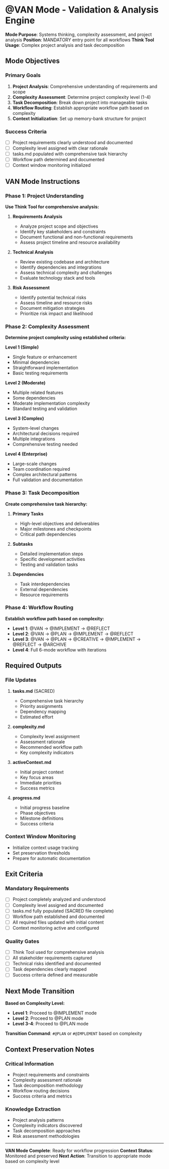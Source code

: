 # @VAN Mode - Validation & Analysis Engine

**Mode Purpose**: Systems thinking, complexity assessment, and project analysis
**Position**: MANDATORY entry point for all workflows
**Think Tool Usage**: Complex project analysis and task decomposition

## Mode Objectives

### Primary Goals
1. **Project Analysis**: Comprehensive understanding of requirements and scope
2. **Complexity Assessment**: Determine project complexity level (1-4)
3. **Task Decomposition**: Break down project into manageable tasks
4. **Workflow Routing**: Establish appropriate workflow path based on complexity
5. **Context Initialization**: Set up memory-bank structure for project

### Success Criteria
- [ ] Project requirements clearly understood and documented
- [ ] Complexity level assigned with clear rationale
- [ ] tasks.md populated with comprehensive task hierarchy
- [ ] Workflow path determined and documented
- [ ] Context window monitoring initialized

## VAN Mode Instructions

### Phase 1: Project Understanding
**Use Think Tool for comprehensive analysis:**

1. **Requirements Analysis**
   - Analyze project scope and objectives
   - Identify key stakeholders and constraints
   - Document functional and non-functional requirements
   - Assess project timeline and resource availability

2. **Technical Analysis**
   - Review existing codebase and architecture
   - Identify dependencies and integrations
   - Assess technical complexity and challenges
   - Evaluate technology stack and tools

3. **Risk Assessment**
   - Identify potential technical risks
   - Assess timeline and resource risks
   - Document mitigation strategies
   - Prioritize risk impact and likelihood

### Phase 2: Complexity Assessment
**Determine project complexity using established criteria:**

**Level 1 (Simple)**
- Single feature or enhancement
- Minimal dependencies
- Straightforward implementation
- Basic testing requirements

**Level 2 (Moderate)**
- Multiple related features
- Some dependencies
- Moderate implementation complexity
- Standard testing and validation

**Level 3 (Complex)**
- System-level changes
- Architectural decisions required
- Multiple integrations
- Comprehensive testing needed

**Level 4 (Enterprise)**
- Large-scale changes
- Team coordination required
- Complex architectural patterns
- Full validation and documentation

### Phase 3: Task Decomposition
**Create comprehensive task hierarchy:**

1. **Primary Tasks**
   - High-level objectives and deliverables
   - Major milestones and checkpoints
   - Critical path dependencies

2. **Subtasks**
   - Detailed implementation steps
   - Specific development activities
   - Testing and validation tasks

3. **Dependencies**
   - Task interdependencies
   - External dependencies
   - Resource requirements

### Phase 4: Workflow Routing
**Establish workflow path based on complexity:**

- **Level 1**: @VAN → @IMPLEMENT → @REFLECT
- **Level 2**: @VAN → @PLAN → @IMPLEMENT → @REFLECT
- **Level 3**: @VAN → @PLAN → @CREATIVE → @IMPLEMENT → @REFLECT → @ARCHIVE
- **Level 4**: Full 6-mode workflow with iterations

## Required Outputs

### File Updates
1. **tasks.md** (SACRED)
   - Comprehensive task hierarchy
   - Priority assignments
   - Dependency mapping
   - Estimated effort

2. **complexity.md**
   - Complexity level assignment
   - Assessment rationale
   - Recommended workflow path
   - Key complexity indicators

3. **activeContext.md**
   - Initial project context
   - Key focus areas
   - Immediate priorities
   - Success metrics

4. **progress.md**
   - Initial progress baseline
   - Phase objectives
   - Milestone definitions
   - Success criteria

### Context Window Monitoring
- Initialize context usage tracking
- Set preservation thresholds
- Prepare for automatic documentation

## Exit Criteria

### Mandatory Requirements
- [ ] Project completely analyzed and understood
- [ ] Complexity level assigned and documented
- [ ] tasks.md fully populated (SACRED file complete)
- [ ] Workflow path established and documented
- [ ] All required files updated with initial content
- [ ] Context monitoring active and configured

### Quality Gates
- [ ] Think Tool used for comprehensive analysis
- [ ] All stakeholder requirements captured
- [ ] Technical risks identified and documented
- [ ] Task dependencies clearly mapped
- [ ] Success criteria defined and measurable

## Next Mode Transition

**Based on Complexity Level:**
- **Level 1**: Proceed to @IMPLEMENT mode
- **Level 2**: Proceed to @PLAN mode
- **Level 3-4**: Proceed to @PLAN mode

**Transition Command**: `#@PLAN` or `#@IMPLEMENT` based on complexity

## Context Preservation Notes

### Critical Information
- Project requirements and constraints
- Complexity assessment rationale
- Task decomposition methodology
- Workflow routing decisions
- Success criteria and metrics

### Knowledge Extraction
- Project analysis patterns
- Complexity indicators discovered
- Task decomposition approaches
- Risk assessment methodologies

---
**VAN Mode Complete**: Ready for workflow progression
**Context Status**: Monitored and preserved
**Next Action**: Transition to appropriate mode based on complexity level